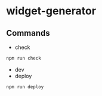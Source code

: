 # widget-generator

## Commands
- check
```cmd
npm run check
```
- dev
- deploy
```cmd
npm run deploy
```
